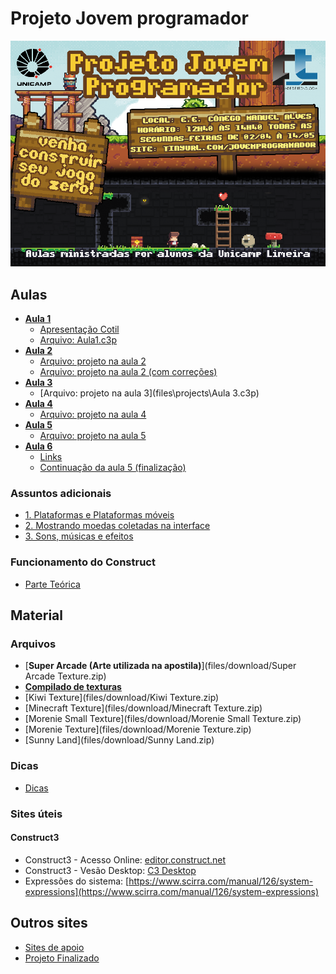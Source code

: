 # Projeto Jovem programador

![](webimages/projeto-jp.png)



## Aulas

* [**Aula 1**](files/aulas/aula1.html)
  * [Apresentação Cotil](files/pdf/apresentacao_do_cotil.pdf)
  * [Arquivo: Aula1.c3p](files\projects\Aula1.c3p)
* [**Aula 2**](files/aulas/aula2.html)
  * [Arquivo: projeto na aula 2](files\projects\Aula2_arq1.c3p)
  * [Arquivo: projeto na aula 2 (com correções)](files\projects\Aula2_arq2.c3p)
* [**Aula 3**](files/aulas/aula3.html)
  * [Arquivo: projeto na aula 3](files\projects\Aula 3.c3p)
* [**Aula 4**](files/aulas/aula4.html)
  * [Arquivo: projeto na aula 4](files\projects\Aula4.c3p)
* [**Aula 5**](files/aulas/aula5.html)
  * [Arquivo: projeto na aula 5](files\projects\Aula5.c3p)
* [**Aula 6**](files/aulas/aula6.html)
  * [Links](files/aulas/links_aula6.html)
  * [Continuação da aula 5 (finalização)](files/pdf/continuacao_aula5.pdf)


###  Assuntos adicionais

* [1. Plataformas e Plataformas móveis](files/aulas/adicional_plataformas.html)
* [2. Mostrando moedas coletadas na interface](files/aulas/adicional_interface_1.html)
* [3. Sons, músicas e efeitos](files/aulas/adicional_sons.html)


### Funcionamento do Construct  
* [Parte Teórica](files/aulas/teorico.html)

## Material

### Arquivos
* [**Super Arcade (Arte utilizada na apostila)**](files/download/Super Arcade Texture.zip)
* [**Compilado de texturas**](files/download/CompiladoTexturas2.zip)
* [Kiwi Texture](files/download/Kiwi Texture.zip)
* [Minecraft Texture](files/download/Minecraft Texture.zip)
* [Morenie Small Texture](files/download/Morenie Small Texture.zip)
* [Morenie Texture](files/download/Morenie Texture.zip)
* [Sunny Land](files/download/Sunny Land.zip)



### Dicas
* [Dicas](files/aulas/dicas.html)

### Sites úteis

#### Construct3

* Construct3 - Acesso Online: [editor.construct.net](https://editor.construct.net)
* Construct3 - Vesão Desktop: [C3 Desktop](https://downloads.scirra.com/c3-desktop/win64/construct3-win64-c64-stable.zip)
* Expressões do sistema: [https://www.scirra.com/manual/126/system-expressions](https://www.scirra.com/manual/126/system-expressions)


## Outros sites

* [Sites de apoio](links_de_apoio.html)
* [Projeto Finalizado](files/projects/ProjetoFinalizado.c3p)












